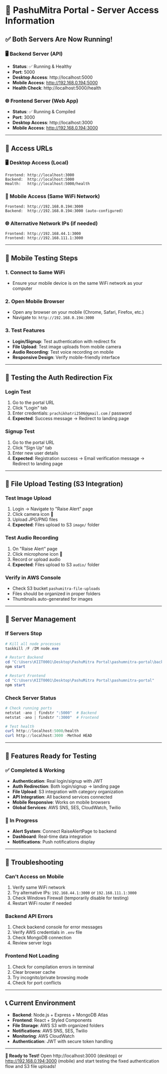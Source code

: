 # 🚀 **PashuMitra Portal - Server Access Information**

## ✅ **Both Servers Are Now Running!**

### 🖥️ **Backend Server (API)**
- **Status**: ✅ Running & Healthy
- **Port**: 5000
- **Desktop Access**: http://localhost:5000
- **Mobile Access**: http://192.168.0.194:5000
- **Health Check**: http://localhost:5000/health

### 🌐 **Frontend Server (Web App)**
- **Status**: ✅ Running & Compiled
- **Port**: 3000
- **Desktop Access**: http://localhost:3000
- **Mobile Access**: http://192.168.0.194:3000

---

## 🔗 **Access URLs**

### **🖥️ Desktop Access (Local)**
```
Frontend: http://localhost:3000
Backend:  http://localhost:5000
Health:   http://localhost:5000/health
```

### **📱 Mobile Access (Same WiFi Network)**
```
Frontend: http://192.168.0.194:3000
Backend:  http://192.168.0.194:3000 (auto-configured)
```

### **🌐 Alternative Network IPs (if needed)**
```
Frontend: http://192.168.44.1:3000
Frontend: http://192.168.111.1:3000
```

---

## 📱 **Mobile Testing Steps**

### **1. Connect to Same WiFi**
- Ensure your mobile device is on the same WiFi network as your computer

### **2. Open Mobile Browser**
- Open any browser on your mobile (Chrome, Safari, Firefox, etc.)
- Navigate to: `http://192.168.0.194:3000`

### **3. Test Features**
- **Login/Signup**: Test authentication with redirect fix
- **File Upload**: Test image uploads from mobile camera
- **Audio Recording**: Test voice recording on mobile
- **Responsive Design**: Verify mobile-friendly interface

---

## 🧪 **Testing the Auth Redirection Fix**

### **Login Test**
1. Go to the portal URL
2. Click "Login" tab
3. Enter credentials: `prachikhatri2506@gmail.com` / password
4. **Expected**: Success message → Redirect to landing page

### **Signup Test**
1. Go to the portal URL
2. Click "Sign Up" tab  
3. Enter new user details
4. **Expected**: Registration success → Email verification message → Redirect to landing page

---

## 📁 **File Upload Testing (S3 Integration)**

### **Test Image Upload**
1. Login → Navigate to "Raise Alert" page
2. Click camera icon 📸
3. Upload JPG/PNG files
4. **Expected**: Files upload to S3 `image/` folder

### **Test Audio Recording**
1. On "Raise Alert" page
2. Click microphone icon 🎤
3. Record or upload audio
4. **Expected**: Files upload to S3 `audio/` folder

### **Verify in AWS Console**
- Check S3 bucket `pashumitra-file-uploads`
- Files should be organized in proper folders
- Thumbnails auto-generated for images

---

## 🔧 **Server Management**

### **If Servers Stop**
```powershell
# Kill all node processes
taskkill /F /IM node.exe

# Restart Backend
cd "C:\Users\KIIT0001\Desktop\PashuMitra Portal\pashumnitra-portal\backend"
npm start

# Restart Frontend  
cd "C:\Users\KIIT0001\Desktop\PashuMitra Portal\pashumnitra-portal"
npm start
```

### **Check Server Status**
```powershell
# Check running ports
netstat -ano | findstr ":5000"  # Backend
netstat -ano | findstr ":3000"  # Frontend

# Test health
curl http://localhost:5000/health
curl http://localhost:3000 -Method HEAD
```

---

## 🌟 **Features Ready for Testing**

### ✅ **Completed & Working**
- **Authentication**: Real login/signup with JWT
- **Auth Redirection**: Both login/signup → landing page
- **File Upload**: S3 integration with category organization
- **API Integration**: All backend services connected
- **Mobile Responsive**: Works on mobile browsers
- **Global Services**: AWS SNS, SES, CloudWatch, Twilio

### 🔄 **In Progress**
- **Alert System**: Connect RaiseAlertPage to backend
- **Dashboard**: Real-time data integration  
- **Notifications**: Push notifications display

---

## 🚨 **Troubleshooting**

### **Can't Access on Mobile**
1. Verify same WiFi network
2. Try alternative IPs: `192.168.44.1:3000` or `192.168.111.1:3000`
3. Check Windows Firewall (temporarily disable for testing)
4. Restart WiFi router if needed

### **Backend API Errors**
1. Check backend console for error messages
2. Verify AWS credentials in `.env` file
3. Check MongoDB connection
4. Review server logs

### **Frontend Not Loading**
1. Check for compilation errors in terminal
2. Clear browser cache
3. Try incognito/private browsing mode
4. Check for port conflicts

---

## 📞 **Current Environment**

- **Backend**: Node.js + Express + MongoDB Atlas
- **Frontend**: React + Styled Components
- **File Storage**: AWS S3 with organized folders
- **Notifications**: AWS SNS, SES, Twilio
- **Monitoring**: AWS CloudWatch
- **Authentication**: JWT with secure token handling

---

**🎯 Ready to Test!** Open http://localhost:3000 (desktop) or http://192.168.0.194:3000 (mobile) and start testing the fixed authentication flow and S3 file uploads!